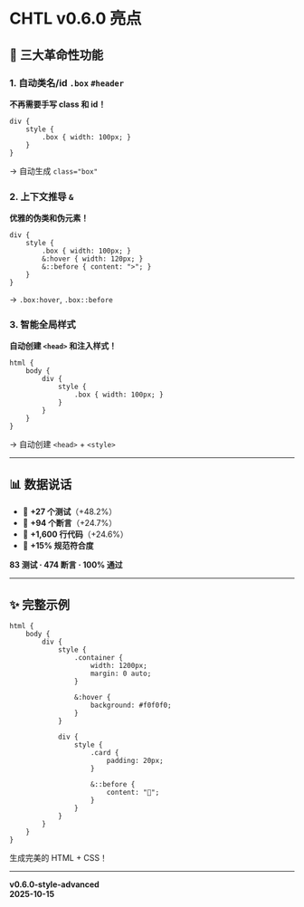 # CHTL v0.6.0 亮点

## 🌟 三大革命性功能

### 1. 自动类名/id `.box` `#header`

**不再需要手写 class 和 id！**

```chtl
div {
    style {
        .box { width: 100px; }
    }
}
```
→ 自动生成 `class="box"`

### 2. 上下文推导 `&`

**优雅的伪类和伪元素！**

```chtl
div {
    style {
        .box { width: 100px; }
        &:hover { width: 120px; }
        &::before { content: ">"; }
    }
}
```
→ `.box:hover`, `.box::before`

### 3. 智能全局样式

**自动创建 `<head>` 和注入样式！**

```chtl
html {
    body {
        div {
            style {
                .box { width: 100px; }
            }
        }
    }
}
```
→ 自动创建 `<head>` + `<style>`

---

## 📊 数据说话

- 🚀 **+27 个测试**（+48.2%）
- 🚀 **+94 个断言**（+24.7%）
- 🚀 **+1,600 行代码**（+24.6%）
- 🚀 **+15% 规范符合度**

**83 测试 · 474 断言 · 100% 通过**

---

## ✨ 完整示例

```chtl
html {
    body {
        div {
            style {
                .container {
                    width: 1200px;
                    margin: 0 auto;
                }
                
                &:hover {
                    background: #f0f0f0;
                }
            }
            
            div {
                style {
                    .card {
                        padding: 20px;
                    }
                    
                    &::before {
                        content: "📝";
                    }
                }
            }
        }
    }
}
```

生成完美的 HTML + CSS！

---

**v0.6.0-style-advanced**  
**2025-10-15**
